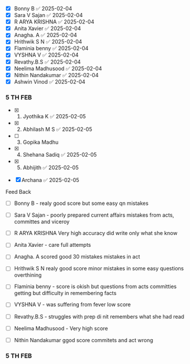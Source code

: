 - [x] Bonny B ✅ 2025-02-04
- [x] Sara V Sajan ✅ 2025-02-04
- [x] R ARYA KRISHNA ✅ 2025-02-04
- [x] Anita Xavier ✅ 2025-02-04
- [x] Anagha. A ✅ 2025-02-04
- [x] Hrithwik S N ✅ 2025-02-04
- [x] Flaminia benny ✅ 2025-02-04
- [x] VYSHNA V ✅ 2025-02-04
- [x] Revathy.B.S ✅ 2025-02-04
- [x] Neelima Madhusood ✅ 2025-02-04
- [x] Nithin Nandakumar ✅ 2025-02-04
- [x] Ashwin Vinod ✅ 2025-02-04

### 5 TH FEB
- [x] 1. Jyothika K ✅ 2025-02-05
- [x] 2. Abhilash M S ✅ 2025-02-05
- [ ] 3. Gopika Madhu
- [x] 4. Shehana Sadiq ✅ 2025-02-05
- [x] 5. Abhijith ✅ 2025-02-05
- [x] Archana ✅ 2025-02-05



Feed Back
- [ ] Bonny B  - realy good score but some easy qn mistakes
- [ ] Sara V Sajan  - poorly prepared current affairs mistakes from acts, committes and viceroy
- [ ] R ARYA KRISHNA  Very high accuracy did write only what she know
- [ ] Anita Xavier  - care full attempts
- [ ] Anagha. A  scored good 30 mistakes mistakes in act
- [ ] Hrithwik S N  realy good score minor mistakes in some easy questions overthining
- [ ] Flaminia benny  - score is okish but questions from acts committies getting but difficulty in remembering facts
- [ ] VYSHNA V  - was suffering from fever low score
- [ ] Revathy.B.S  - struggles with prep di nit remembers what she had read
- [ ] Neelima Madhusood   - Very high score
- [ ] Nithin Nandakumar  ggod score commitets and act wrong



### 5 TH FEB